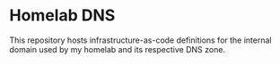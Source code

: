 # Homelab DNS

This repository hosts infrastructure-as-code definitions for the internal domain
used by my homelab and its respective DNS zone.
